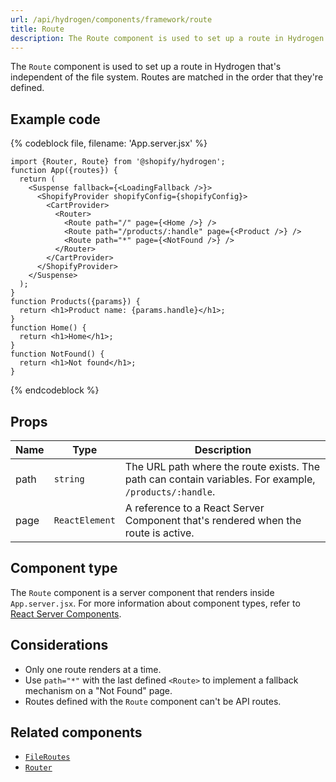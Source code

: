 ```yaml
---
url: /api/hydrogen/components/framework/route
title: Route
description: The Route component is used to set up a route in Hydrogen that's independent of the file system.
---
```


The `Route` component is used to set up a route in Hydrogen that's independent of the file system. Routes are matched in the order that they're defined.

## Example code

{% codeblock file, filename: 'App.server.jsx' %}

```tsx
import {Router, Route} from '@shopify/hydrogen';
function App({routes}) {
  return (
    <Suspense fallback={<LoadingFallback />}>
      <ShopifyProvider shopifyConfig={shopifyConfig}>
        <CartProvider>
          <Router>
            <Route path="/" page={<Home />} />
            <Route path="/products/:handle" page={<Product />} />
            <Route path="*" page={<NotFound />} />
          </Router>
        </CartProvider>
      </ShopifyProvider>
    </Suspense>
  );
}
function Products({params}) {
  return <h1>Product name: {params.handle}</h1>;
}
function Home() {
  return <h1>Home</h1>;
}
function NotFound() {
  return <h1>Not found</h1>;
}
```

{% endcodeblock %}

## Props

| Name | Type           | Description                                                                                            |
| ---- | -------------- | ------------------------------------------------------------------------------------------------------ |
| path | `string`       | The URL path where the route exists. The path can contain variables. For example, `/products/:handle`. |
| page | `ReactElement` | A reference to a React Server Component that's rendered when the route is active.                      |

## Component type

The `Route` component is a server component that renders inside `App.server.jsx`. For more information about component types, refer to [React Server Components](/custom-storefronts/hydrogen/framework/react-server-components).

## Considerations

- Only one route renders at a time.
- Use `path="*"` with the last defined `<Route>` to implement a fallback mechanism on a "Not Found" page.
- Routes defined with the `Route` component can't be API routes.

## Related components

- [`FileRoutes`](/api/hydrogen/components/framework/fileroutes)
- [`Router`](/api/hydrogen/components/framework/router)

